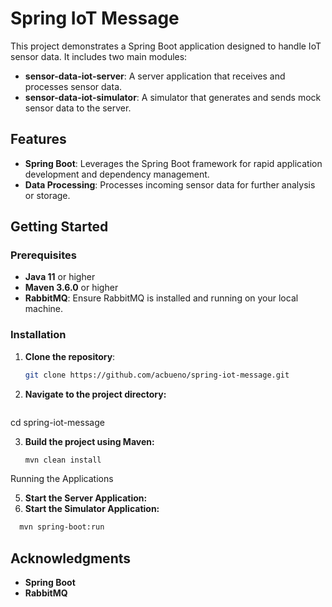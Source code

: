 # Spring IoT Message

This project demonstrates a Spring Boot application designed to handle IoT sensor data. It includes two main modules:

- **sensor-data-iot-server**: A server application that receives and processes sensor data.
- **sensor-data-iot-simulator**: A simulator that generates and sends mock sensor data to the server.

## Features

- **Spring Boot**: Leverages the Spring Boot framework for rapid application development and dependency management.
- **Data Processing**: Processes incoming sensor data for further analysis or storage.

## Getting Started

### Prerequisites

- **Java 11** or higher
- **Maven 3.6.0** or higher
- **RabbitMQ**: Ensure RabbitMQ is installed and running on your local machine.

### Installation

1. **Clone the repository**:

   ```bash
   git clone https://github.com/acbueno/spring-iot-message.git
   
2. **Navigate to the project directory:**
   ```bash
  cd spring-iot-message
  
3. **Build the project using Maven:**
   ```bash
   mvn clean install
Running the Applications

5. **Start the Server Application:**
6. **Start the Simulator Application:**
  
```bash
  mvn spring-boot:run
 ```
## Acknowledgments
  - **Spring Boot**
  - **RabbitMQ**
  

